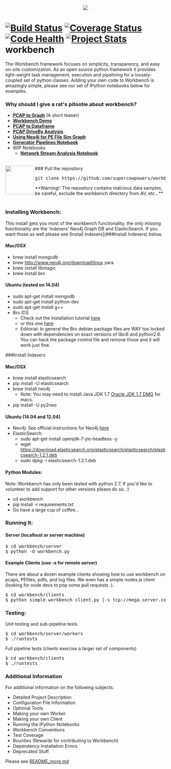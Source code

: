 <p align="center"><img src="http://raw.github.com/supercowpowers/workbench/master/images/workbench.jpg"></p>

[![Build Status](https://travis-ci.org/SuperCowPowers/workbench.svg?branch=master)](https://travis-ci.org/SuperCowPowers/workbench)
[![Coverage Status](https://coveralls.io/repos/SuperCowPowers/workbench/badge.png)](https://coveralls.io/r/SuperCowPowers/workbench)
[![Code Health](https://landscape.io/github/SuperCowPowers/workbench/master/landscape.png)](https://landscape.io/github/SuperCowPowers/workbench/master)
[![Project Stats](https://www.ohloh.net/p/workbench/widgets/project_thin_badge.gif)](https://www.ohloh.net/p/workbench)
workbench
=========
The Workbench framework focuses on simplicity, transparency, and easy on-site customization.
As an open source python framework it provides light-weight task management, execution and pipelining for a loosely-coupled set of python classes. Adding your own code to Workbench is amazingly simple, please see our set of IPython notebooks below for examples.

### Why should I give a rat's pitootie about workbench?
* **<a href="http://nbviewer.ipython.org/url/raw.github.com/SuperCowPowers/workbench/master/notebooks/PCAP_to_Graph.ipynb">PCAP to Graph</a>** (A short teaser)
* **<a href="http://nbviewer.ipython.org/url/raw.github.com/SuperCowPowers/workbench/master/notebooks/Workbench_Demo.ipynb">Workbench Demo</a>**
* **<a href="http://nbviewer.ipython.org/url/raw.github.com/SuperCowPowers/workbench/master/notebooks/PCAP_to_Dataframe.ipynb">PCAP to Dataframe</a>**
* **<a href="http://nbviewer.ipython.org/url/raw.github.com/SuperCowPowers/workbench/master/notebooks/PCAP_DriveBy.ipynb">PCAP DriveBy Analysis</a>**
* **<a href="http://nbviewer.ipython.org/url/raw.github.com/SuperCowPowers/workbench/master/notebooks/PE_SimGraph.ipynb">Using Neo4j for PE File Sim Graph</a>**
* **<a href="http://nbviewer.ipython.org/url/raw.github.com/SuperCowPowers/workbench/master/notebooks/Generator_Pipelines.ipynb">Generator Pipelines Notebook</a>**
* WIP Notebooks
	* **<a href="http://nbviewer.ipython.org/url/raw.github.com/SuperCowPowers/workbench/master/notebooks/Network_Stream.ipynb">Network Stream Analysis Notebook</a>**

<br>
<img src="http://raw.github.com/supercowpowers/workbench/master/images/warning.jpg" width=90 align="left">
### Pull the repository
<pre>
git clone https://github.com/supercowpowers/workbench.git
</pre>
**Warning!: The repository contains malcious data samples, be careful, exclude the workbench directory from AV, etc...**
<br><br>

### Installing Workbench:
This install gets you most of the workbench functionality, the only missing functionality are the 'indexers' Neo4j Graph DB and ElasticSearch. If you want those as well please see [Install Indexers](###Install Indexers) below.

#### Mac/OSX
- brew install mongodb
- brew http://www.neo4j.org/download/linux yara
- brew install libmagic
- brew install bro

#### Ubuntu (tested on 14.04)
- sudo apt-get install mongodb
- sudo apt-get install python-dev
- sudo apt-get install g++
- Bro IDS
    - Check out the Installation tutorial [here](https://www.digitalocean.com/community/articles/how-to-install-bro-ids-2-2-on-ubuntu-12-04)
    - or this one [here](http://www.justbeck.com/getting-started-with-bro-ids/)
    - Editorial: In general the Bro debian package files are WAY too locked down with dependencies on exact versions of libc6 and python2.6. You can hack the package control file and remove those and it will work just fine.
    
###Install Indexers

#### Mac/OSX
- brew install elasticsearch
- pip install -U elasticsearch
- brew install neo4j
    - Note: You may need to install Java JDK 1.7 [Oracle JDK 1.7 DMG](http://download.oracle.com/otn-pub/java/jdk/7u51-b13/jdk-7u51-macosx-x64.dmg) for macs. 
- pip install -U py2neo

#### Ubuntu (14.04 and 12.04)
- Neo4j: See official instructions for Neo4j [here](http://www.neo4j.org/download/linux)
- ElasticSearch:
    - sudo apt-get install openjdk-7-jre-headless -y
    - wget https://download.elasticsearch.org/elasticsearch/elasticsearch/elasticsearch-1.2.1.deb
    - sudo dpkg -i elasticsearch-1.2.1.deb

#### Python Modules:
Note: Workbench has only been tested with python 2.7. If you'd like to volunteer to add support for other versions please do so. :)

* cd workbench
* pip install -r requirements.txt
* Go have a large cup of coffee...


### Running It:
#### Server (localhost or server machine)
<pre>
$ cd workbench/server
$ python -O workbench.py
</pre>
#### Example Clients (use -s for remote server)
There are about a dozen example clients showing how to use workbench on pcaps, PEfiles, pdfs, and log files. We even has a simple nodes.js client (looking for node devs to pop some pull requests :).
<pre>
$ cd workbench/clients
$ python simple_workbench_client.py [-s tcp://mega.server.com]
</pre>

### Testing:
Unit testing and sub-pipeline tests
<pre>
$ cd workbench/server/workers
$ ./runtests
</pre>
      
Full pipeline tests (clients exercise a larger set of components)
<pre>
$ cd workbench/clients
$ ./runtests
</pre>

### Additional Information
For additional information on the following subjects:
 
* Detailed Project Description
* Configuration File Information
* Optional Tools
* Making your own Worker
* Making your own Client
* Running the IPython Notebooks
* Workbench Conventions
* Test Coverage
* Bounties (Rewards for contributing to Workbench)
* Dependency Installation Errors
* Deprecated Stuff

Please see [README_more.md](README_more.md)
